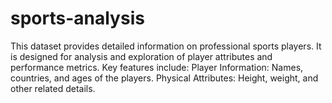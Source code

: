 # sports-analysis
This dataset provides detailed information on professional sports players. It is designed for analysis and exploration of player attributes and performance metrics. Key features include:  Player Information: Names, countries, and ages of the players. Physical Attributes: Height, weight, and other related details. 
